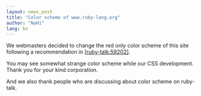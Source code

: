 ```yaml
---
layout: news_post
title: "Color scheme of www.ruby-lang.org"
author: "NaHi"
lang: ko
---
```


We webmasters decided to change the red only color scheme of this site
following a recommendation in [\[ruby-talk:59202\]][1].

You may see somewhat strange color scheme while our CSS development.
Thank you for your kind corporation.

And we also thank people who are discussing about color scheme on
ruby-talk.



[1]: https://blade.ruby-lang.org/ruby-talk/59202
